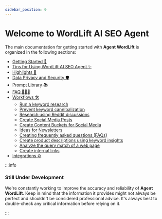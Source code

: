 ```yaml
---
sidebar_position: 0
---
```


Welcome to WordLift AI SEO Agent
====================================

The main documentation for getting started with **Agent WordLift** is organized in the following sections:

* [Getting Started 🚀](getting-started.md)
* [Tips for Using WordLift AI SEO Agent ✨](tips.md)
* [Highlights 💫](highlights.md)
* [Data Privacy and Security 🛡️](data-privacy-and-security.md)
* [Prompt Library 📚](prompt-reference.md)
* [FAQ 🙋🏽‍♀️](faq.md)
* [Workflows 🛠️](workflows.md)
  * [Run a keyword research](./workflows/keyword-discovery.md)
  * [Prevent keyword cannibalization](./workflows/keyword-cannibalization.md)
  * [Research using Reddit discussions](./workflows/research-content-ideas.md)
  * [Create Social Media Posts](./workflows/create-social-media-posts.md)
  * [Create Content Buckets for Social Media](./workflows/create-social-media-content-buckets.md)
  * [Ideas for Newsletters](./workflows/ideas-for-newsletters.md)
  * [Creating frequently asked questions (FAQs)](./workflows/faq.md)
  * [Create product descriptions using keyword insights](./workflows/create-product-description.md)
  * [Analyze the query match of a web page](./workflows/analyzing-query-match.md)
  * [Create internal links](./workflows/create-internal-links.md)
* [Integrations ⚙️](integrations.md)

:::info

### Still Under Development

We're constantly working to improve the accuracy and reliability of **Agent WordLift**.  Keep in mind that the information it provides might not always be perfect and shouldn't be considered professional advice.  It's always best to double-check any critical information before relying on it.

:::

